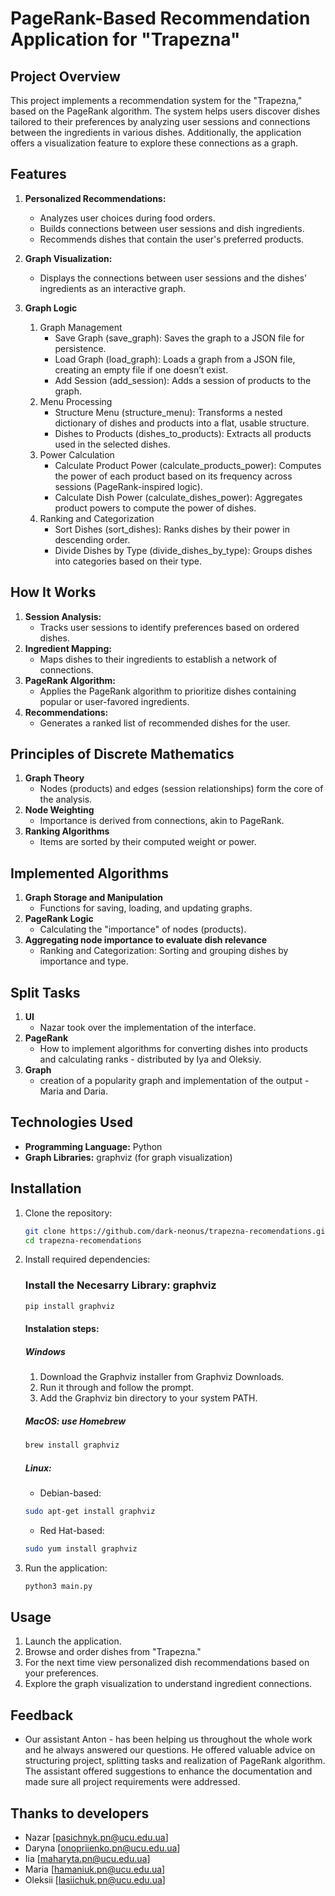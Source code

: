 # PageRank-Based Recommendation Application for "Trapezna"

## Project Overview

This project implements a recommendation system for the "Trapezna," based on the PageRank algorithm. The system helps users discover dishes tailored to their preferences by analyzing user sessions and connections between the ingredients in various dishes. Additionally, the application offers a visualization feature to explore these connections as a graph.

## Features

1. **Personalized Recommendations:**
   - Analyzes user choices during food orders.
   - Builds connections between user sessions and dish ingredients.
   - Recommends dishes that contain the user's preferred products.

2. **Graph Visualization:**
   - Displays the connections between user sessions and the dishes' ingredients as an interactive graph.

3. **Graph Logic**
   1. Graph Management
      - Save Graph (save_graph): Saves the graph to a JSON file for persistence.
      - Load Graph (load_graph): Loads a graph from a JSON file, creating an empty file if one doesn’t exist.
      - Add Session (add_session): Adds a session of products to the graph.
   2. Menu Processing
      - Structure Menu (structure_menu): Transforms a nested dictionary of dishes and products into a flat, usable structure.
      - Dishes to Products (dishes_to_products): Extracts all products used in the selected dishes.
   3. Power Calculation
      - Calculate Product Power (calculate_products_power): Computes the power of each product based on its frequency across sessions (PageRank-inspired logic).
      - Calculate Dish Power (calculate_dishes_power): Aggregates product powers to compute the power of dishes.
   4. Ranking and Categorization
      - Sort Dishes (sort_dishes): Ranks dishes by their power in descending order.
      - Divide Dishes by Type (divide_dishes_by_type): Groups dishes into categories based on their type.

     

## How It Works

1. **Session Analysis:**
   - Tracks user sessions to identify preferences based on ordered dishes.
2. **Ingredient Mapping:**
   - Maps dishes to their ingredients to establish a network of connections.
3. **PageRank Algorithm:**
   - Applies the PageRank algorithm to prioritize dishes containing popular or user-favored ingredients.
4. **Recommendations:**
   - Generates a ranked list of recommended dishes for the user.

## Principles of Discrete Mathematics
1. **Graph Theory**
   - Nodes (products) and edges (session relationships) form the core of the analysis.
2. **Node Weighting**
   - Importance is derived from connections, akin to PageRank.
3. **Ranking Algorithms**
   - Items are sorted by their computed weight or power.

## Implemented Algorithms
1. **Graph Storage and Manipulation**
   - Functions for saving, loading, and updating graphs.
2. **PageRank Logic**
   - Calculating the "importance" of nodes (products).
3. **Aggregating node importance to evaluate dish relevance**
   - Ranking and Categorization: Sorting and grouping dishes by importance and type.

## Split Tasks
1. **UI**
   - Nazar took over the implementation of the interface.
2. **PageRank**
   - How to implement algorithms for converting dishes into products and calculating ranks - distributed by Iya and Oleksiy.
3. **Graph**
   - creation of a popularity graph and implementation of the output - Maria and Daria.

## Technologies Used

- **Programming Language:** Python
- **Graph Libraries:** graphviz (for graph visualization)

## Installation

1. Clone the repository:
   ```bash
   git clone https://github.com/dark-neonus/trapezna-recomendations.git
   cd trapezna-recomendations
   ```

2. Install required dependencies:
   ### Install the Necesarry Library: graphviz
   ```bash
   pip install graphviz
   ```
   #### Instalation steps:
   ##### Windows
   1. Download the Graphviz installer from Graphviz Downloads.
   2. Run it through and follow the prompt.
   3. Add the Graphviz bin directory to your system PATH.

   ##### MacOS: use Homebrew
   ```bash
   brew install graphviz
   ```
   ##### Linux:
   - Debian-based:
   ```bash
   sudo apt-get install graphviz
   ```
   - Red Hat-based:
   ```bash
   sudo yum install graphviz
   ```

3. Run the application:
   ```bash
   python3 main.py
   ```

## Usage

1. Launch the application.
2. Browse and order dishes from "Trapezna."
3. For the next time view personalized dish recommendations based on your preferences.
4. Explore the graph visualization to understand ingredient connections.

## Feedback 
   - Our assistant Anton - has been helping us throughout the whole work and he always answered our questions. He offered valuable advice on structuring project, splitting tasks and realization of PageRank algorithm. The assistant offered suggestions to enhance the documentation and made sure all project requirements were addressed.


## Thanks to developers

- Nazar [pasichnyk.pn@ucu.edu.ua] 
- Daryna [onopriienko.pn@ucu.edu.ua] 
- Iia [maharyta.pn@ucu.edu.ua]
- Maria [hamaniuk.pn@ucu.edu.ua]
- Oleksii [lasiichuk.pn@ucu.edu.ua]
